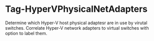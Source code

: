 # Tag-HyperVPhysicalNetAdapters
Determine which Hyper-V host physical adaptesr are in use by virutal switches. Correlate Hyper-V network adapters to virtual switches with option to label them.
